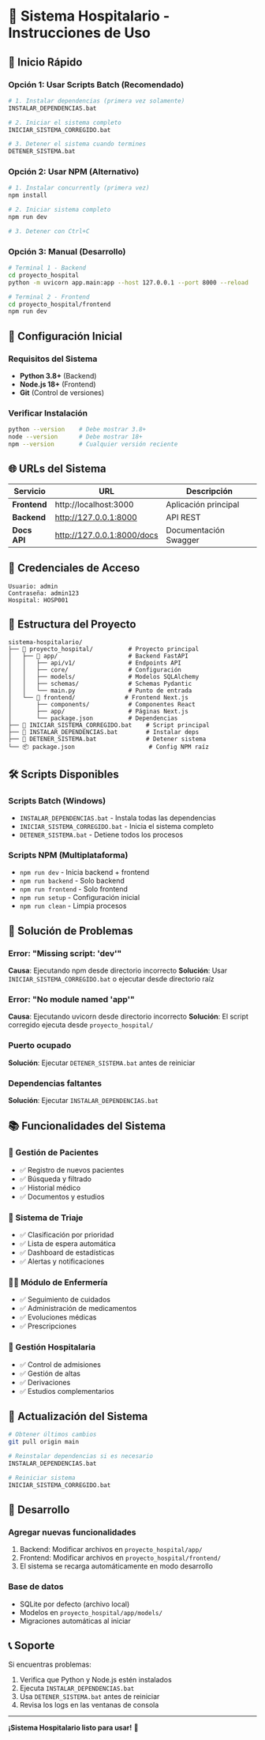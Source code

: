 # 🏥 Sistema Hospitalario - Instrucciones de Uso

## 🚀 Inicio Rápido

### Opción 1: Usar Scripts Batch (Recomendado)
```bash
# 1. Instalar dependencias (primera vez solamente)
INSTALAR_DEPENDENCIAS.bat

# 2. Iniciar el sistema completo
INICIAR_SISTEMA_CORREGIDO.bat

# 3. Detener el sistema cuando termines
DETENER_SISTEMA.bat
```

### Opción 2: Usar NPM (Alternativo)
```bash
# 1. Instalar concurrently (primera vez)
npm install

# 2. Iniciar sistema completo
npm run dev

# 3. Detener con Ctrl+C
```

### Opción 3: Manual (Desarrollo)
```bash
# Terminal 1 - Backend
cd proyecto_hospital
python -m uvicorn app.main:app --host 127.0.0.1 --port 8000 --reload

# Terminal 2 - Frontend
cd proyecto_hospital/frontend
npm run dev
```

## 🔧 Configuración Inicial

### Requisitos del Sistema
- **Python 3.8+** (Backend)
- **Node.js 18+** (Frontend)
- **Git** (Control de versiones)

### Verificar Instalación
```bash
python --version    # Debe mostrar 3.8+
node --version      # Debe mostrar 18+
npm --version       # Cualquier versión reciente
```

## 🌐 URLs del Sistema

| Servicio | URL | Descripción |
|----------|-----|-------------|
| **Frontend** | http://localhost:3000 | Aplicación principal |
| **Backend** | http://127.0.0.1:8000 | API REST |
| **Docs API** | http://127.0.0.1:8000/docs | Documentación Swagger |

## 🔐 Credenciales de Acceso

```
Usuario: admin
Contraseña: admin123
Hospital: HOSP001
```

## 📁 Estructura del Proyecto

```
sistema-hospitalario/
├── 📁 proyecto_hospital/          # Proyecto principal
│   ├── 📁 app/                    # Backend FastAPI
│   │   ├── api/v1/               # Endpoints API
│   │   ├── core/                 # Configuración
│   │   ├── models/               # Modelos SQLAlchemy
│   │   ├── schemas/              # Schemas Pydantic
│   │   └── main.py               # Punto de entrada
│   └── 📁 frontend/              # Frontend Next.js
│       ├── components/           # Componentes React
│       ├── app/                  # Páginas Next.js
│       └── package.json          # Dependencias
├── 🔧 INICIAR_SISTEMA_CORREGIDO.bat    # Script principal
├── 🔧 INSTALAR_DEPENDENCIAS.bat        # Instalar deps
├── 🔧 DETENER_SISTEMA.bat              # Detener sistema
└── 📦 package.json                     # Config NPM raíz
```

## 🛠️ Scripts Disponibles

### Scripts Batch (Windows)
- `INSTALAR_DEPENDENCIAS.bat` - Instala todas las dependencias
- `INICIAR_SISTEMA_CORREGIDO.bat` - Inicia el sistema completo
- `DETENER_SISTEMA.bat` - Detiene todos los procesos

### Scripts NPM (Multiplataforma)
- `npm run dev` - Inicia backend + frontend
- `npm run backend` - Solo backend
- `npm run frontend` - Solo frontend
- `npm run setup` - Configuración inicial
- `npm run clean` - Limpia procesos

## 🚨 Solución de Problemas

### Error: "Missing script: 'dev'"
**Causa**: Ejecutando npm desde directorio incorrecto
**Solución**: Usar `INICIAR_SISTEMA_CORREGIDO.bat` o ejecutar desde directorio raíz

### Error: "No module named 'app'"
**Causa**: Ejecutando uvicorn desde directorio incorrecto
**Solución**: El script corregido ejecuta desde `proyecto_hospital/`

### Puerto ocupado
**Solución**: Ejecutar `DETENER_SISTEMA.bat` antes de reiniciar

### Dependencias faltantes
**Solución**: Ejecutar `INSTALAR_DEPENDENCIAS.bat`

## 📚 Funcionalidades del Sistema

### 👥 Gestión de Pacientes
- ✅ Registro de nuevos pacientes
- ✅ Búsqueda y filtrado
- ✅ Historial médico
- ✅ Documentos y estudios

### 🚨 Sistema de Triaje
- ✅ Clasificación por prioridad
- ✅ Lista de espera automática
- ✅ Dashboard de estadísticas
- ✅ Alertas y notificaciones

### 👩‍⚕️ Módulo de Enfermería
- ✅ Seguimiento de cuidados
- ✅ Administración de medicamentos
- ✅ Evoluciones médicas
- ✅ Prescripciones

### 🏥 Gestión Hospitalaria
- ✅ Control de admisiones
- ✅ Gestión de altas
- ✅ Derivaciones
- ✅ Estudios complementarios

## 🔄 Actualización del Sistema

```bash
# Obtener últimos cambios
git pull origin main

# Reinstalar dependencias si es necesario
INSTALAR_DEPENDENCIAS.bat

# Reiniciar sistema
INICIAR_SISTEMA_CORREGIDO.bat
```

## 📝 Desarrollo

### Agregar nuevas funcionalidades
1. Backend: Modificar archivos en `proyecto_hospital/app/`
2. Frontend: Modificar archivos en `proyecto_hospital/frontend/`
3. El sistema se recarga automáticamente en modo desarrollo

### Base de datos
- SQLite por defecto (archivo local)
- Modelos en `proyecto_hospital/app/models/`
- Migraciones automáticas al iniciar

## 📞 Soporte

Si encuentras problemas:
1. Verifica que Python y Node.js estén instalados
2. Ejecuta `INSTALAR_DEPENDENCIAS.bat`
3. Usa `DETENER_SISTEMA.bat` antes de reiniciar
4. Revisa los logs en las ventanas de consola

---

**¡Sistema Hospitalario listo para usar!** 🎉 